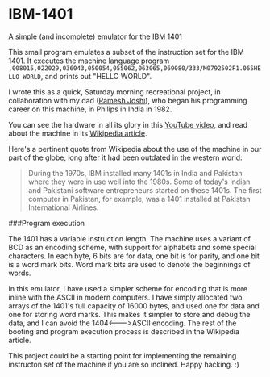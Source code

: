 # IBM-1401
A simple (and incomplete) emulator for the IBM 1401

This small program emulates a subset of the instruction set for the IBM 1401. It executes the machine language program `,008015,022029,036043,050054,055062,063065,069080/333/M0792502F1.065HELLO WORLD`, and prints out "HELLO WORLD".

I wrote this as a quick, Saturday morning recreational project, in collaboration with my dad ([Ramesh Joshi](http://www.consult400.com/myprofile.htm)), who began his programming career on this machine, in Philips in India in 1982.

You can see the hardware in all its glory in this [YouTube video](https://www.youtube.com/watch?v=PwftXqJu8hs), and read about the machine in its [Wikipedia article](https://en.wikipedia.org/wiki/IBM_1401).

Here's a pertinent quote from Wikipedia about the use of the machine in our part of the globe, long after it had been outdated in the western world:

> During the 1970s, IBM installed many 1401s in India and Pakistan where they were in use well into the 1980s. Some of today's Indian and Pakistani software entrepreneurs started on these 1401s. The first computer in Pakistan, for example, was a 1401 installed at Pakistan International Airlines.

###Program execution

The 1401 has a variable instruction length. The machine uses a variant of BCD as an encoding scheme, with support for alphabets and some special characters. In each byte, 6 bits are for data, one bit is for parity, and one bit is a word mark bits. Word mark bits are used to denote the beginnings of words.

In this emulator, I have used a simpler scheme for encoding that is more inline with the ASCII in modern computers. I have simply allocated two arrays of the 1401's full capacity of 16000 bytes, and used one for data and one for storing word marks. This makes it simpler to store and debug the data, and I can avoid the 1404<--->ASCII encoding. The rest of the booting and program execution process is described in the Wikipedia article.

This project could be a starting point for implementing the remaining instructon set of the machine if you are so inclined. Happy hacking. :)
